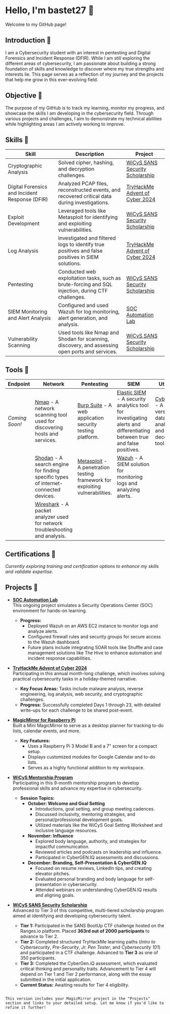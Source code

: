 # Hello, I'm bastet27 🖤
Welcome to my GitHub page! 

## Introduction 🖤  
I am a Cybersecurity student with an interest in pentesting and Digital Forensics and Incident Response (DFIR). While I am still exploring the different areas of cybersecurity, I am passionate about building a strong foundation of skills and knowledge to discover where my true strengths and interests lie. This page serves as a reflection of my journey and the projects that help me grow in this ever-evolving field.  

## Objective 🖤  
The purpose of my GitHub is to track my learning, monitor my progress, and showcase the skills I am developing in the cybersecurity field. Through various projects and challenges, I aim to demonstrate my technical abilities while highlighting areas I am actively working to improve.  

## Skills 🖤  

| Skill                              | Description                                                                                       | Project                                |
|------------------------------------|---------------------------------------------------------------------------------------------------|----------------------------------------|
| Cryptographic Analysis             | Solved cipher, hashing, and decryption challenges.                                                | [WiCyS SANS Security Scholarship](https://github.com/bastet27/Tier2-WiCys-CTF-2024)  |
| Digital Forensics and Incident Response (DFIR) | Analyzed PCAP files, reconstructed events, and recovered critical data during investigations.       | [TryHackMe Advent of Cyber 2024](#)   |
| Exploit Development                | Leveraged tools like Metasploit for identifying and exploiting vulnerabilities.                   | [WiCyS SANS Security Scholarship](https://github.com/bastet27/Tier2-WiCys-CTF-2024)  |
| Log Analysis                       | Investigated and filtered logs to identify true positives and false positives in SIEM solutions.  | [TryHackMe Advent of Cyber 2024](#)   |
| Pentesting                         | Conducted web exploitation tasks, such as brute-forcing and SQL injection, during CTF challenges. | [WiCyS SANS Security Scholarship](https://github.com/bastet27/Tier2-WiCys-CTF-2024)  |
| SIEM Monitoring and Alert Analysis | Configured and used Wazuh for log monitoring, alert generation, and analysis.                     | [SOC Automation Lab](https://github.com/bastet27/SOC-Lab1) |
| Vulnerability Scanning             | Used tools like Nmap and Shodan for scanning, discovery, and assessing open ports and services.   | [WiCyS SANS Security Scholarship](https://github.com/bastet27/Tier2-WiCys-CTF-2024)  |

## Tools 🖤

| **Endpoint**          | **Network**                         | **Pentesting**                                | **SIEM**                                | **Utilities**                                  |
|-----------------------|-------------------------------------|-----------------------------------------------|-----------------------------------------|------------------------------------------------|
| *Coming Soon!*        | [Nmap](https://nmap.org/) - A network scanning tool used for discovering hosts and services. | [Burp Suite](https://portswigger.net/burp) - A web application security testing platform. | [Elastic SIEM](https://www.elastic.co/security/siem) - A security analytics tool for investigating alerts and differentiating between true and false positives. | [CyberChef](https://gchq.github.io/CyberChef/) - A versatile data analysis and decoding tool. |
|                        | [Shodan](https://www.shodan.io/) - A search engine for finding specific types of internet-connected devices. | [Metasploit](https://www.metasploit.com/) - A penetration testing framework for exploiting vulnerabilities. | [Wazuh](https://documentation.wazuh.com/current/) - A SIEM solution for monitoring logs and analyzing alerts. |                                                  |
|                        | [Wireshark](https://www.wireshark.org/) - A packet analyzer used for network troubleshooting and analysis. |                                               |                                          |                                                  |


## Certifications 🖤  
*Currently exploring training and certification options to enhance my skills and validate expertise.*  

## Projects 🖤  

- **[SOC Automation Lab](https://github.com/bastet27/SOC-Lab1)**  
  This ongoing project simulates a Security Operations Center (SOC) environment for hands-on learning.  
  - **Progress:**  
    - Deployed Wazuh on an AWS EC2 instance to monitor logs and analyze alerts.  
    - Configured firewall rules and security groups for secure access to the Wazuh dashboard.  
    - Future plans include integrating SOAR tools like Shuffle and case management solutions like The Hive to enhance automation and incident response capabilities.  

- **[TryHackMe Advent of Cyber 2024](#)**  
  Participating in this annual month-long challenge, which involves solving practical cybersecurity tasks in a holiday-themed narrative.  
  - **Key Focus Areas:** Tasks include malware analysis, reverse engineering, log analysis, web security, and cryptographic challenges.  
  - **Progress:** Successfully completed Days 1 through 23, with detailed write-ups for each challenge to be shared post-event.  

- **[MagicMirror for Raspberry Pi](https://github.com/bastet27/Raspberry-Pi-Projects/blob/main/MagicMirror/readme.md)**  
  Built a Mini MagicMirror to serve as a desktop planner for tracking to-do lists, calendar events, and more.  
  - **Key Features:**  
    - Uses a Raspberry Pi 3 Model B and a 7" screen for a compact setup.  
    - Displays customized modules for Google Calendar and to-do lists.  
    - Serves as a highly functional addition to my workspace.  

- **[WiCyS Mentorship Program](#)**  
 Participating in this 9-month mentorship program to develop professional skills and advance my expertise in cybersecurity.
  - **Session Topics:**  
    - **October: Welcome and Goal Setting**  
      - Introductions, goal setting, and group meeting cadences.  
      - Discussed inclusivity, mentoring strategies, and personal/professional development goals.  
      - Utilized materials like the WiCyS Goal Setting Worksheet and inclusive language resources.  
    - **November: Influence**  
      - Explored body language, authority, and strategies for impactful communication.  
      - Reviewed articles and podcasts on leadership and influence.  
      - Participated in CyberGEN.IQ assessments and discussions.  
    - **December: Branding, Self-Presentation & CyberGEN.IQ**  
      - Focused on resume reviews, LinkedIn tips, and creating elevator pitches.  
      - Evaluated personal branding and body language for self-presentation in cybersecurity.  
      - Attended webinars on understanding CyberGEN.IQ results and aligning goals.  

- **[WiCyS SANS Security Scholarship](https://github.com/bastet27/Tier2-WiCys-CTF-2024)**  
  Advanced to Tier 3 of this competitive, multi-tiered scholarship program aimed at identifying and developing cybersecurity talent.  
  - **Tier 1:** Participated in the SANS BootUp CTF challenge hosted on the Ranges.io platform. Placed **363rd out of 2000 participants** to advance to Tier 2.  
  - **Tier 2:** Completed structured TryHackMe learning paths (*Intro to Cybersecurity*, *Pre-Security*, *Jr. Pen Tester*, and *Cybersecurity 101*) and participated in a CTF challenge. Advanced to **Tier 3** as one of 350 participants.  
  - **Tier 3:** Completed the CyberGen.iQ assessment, which evaluated critical thinking and personality traits. Advancement to Tier 4 will depend on Tier 1 and Tier 2 performance, along with the essay submitted in the initial application.  
  - **Current Status:** Awaiting results for Tier 4 eligibility.  
```

This version includes your MagicMirror project in the "Projects" section and links to your detailed setup. Let me know if you'd like to refine it further!
